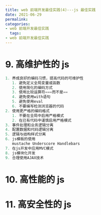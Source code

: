 ```yaml
---
title: web 前端开发最佳实践(4)---js 最佳实践
date: 2021-06-29
permalink:
categories:
- web 前端开发最佳实践
  tags:
- web 前端开发最佳实践
---
```


# 9. 高维护性的 js

```js
1. 养成良好的编码习惯，提高代码的可维护性
   1. 避免定义全局变量或函数
   2. 使用简化的编码方式
   3. 使用比较运算符===而不是==
   4. 避免使用with语句
   5. 避免使用eval
   6. 不要编写检测浏览器的代码
2. 使用更严格的编码格式
   1. 不要在全局中启用严格模式
   2. 在已有代码中谨慎启用严格模式
3. 事件处理和业务逻辑分离
4. 配置数据和代码逻辑分离
5. 逻辑与结构样式分离
6. js模板的使用
   mustache Underscore Handlebars
7. 在js开发中应用MVC模式
8. js模块化开发
9. 合理使用AJAX技术
```

# 10. 高性能的 js

# 11. 高安全性的 js
